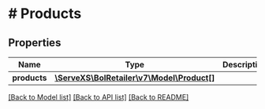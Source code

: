 # # Products

## Properties

Name | Type | Description | Notes
------------ | ------------- | ------------- | -------------
**products** | [**\ServeXS\BolRetailer\v7\Model\Product[]**](Product.md) |  |

[[Back to Model list]](../../README.md#models) [[Back to API list]](../../README.md#endpoints) [[Back to README]](../../README.md)
